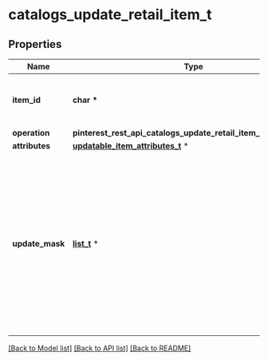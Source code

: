 # catalogs_update_retail_item_t

## Properties
Name | Type | Description | Notes
------------ | ------------- | ------------- | -------------
**item_id** | **char \*** | The catalog item id in the merchant namespace | 
**operation** | **pinterest_rest_api_catalogs_update_retail_item_OPERATION_e** |  | 
**attributes** | [**updatable_item_attributes_t**](updatable_item_attributes.md) \* |  | 
**update_mask** | [**list_t**](update_mask_field_type.md) \* | The list of product attributes to be updated. Attributes specified in the update mask without a value specified in the body will be deleted from the product item. | [optional] 

[[Back to Model list]](../README.md#documentation-for-models) [[Back to API list]](../README.md#documentation-for-api-endpoints) [[Back to README]](../README.md)


